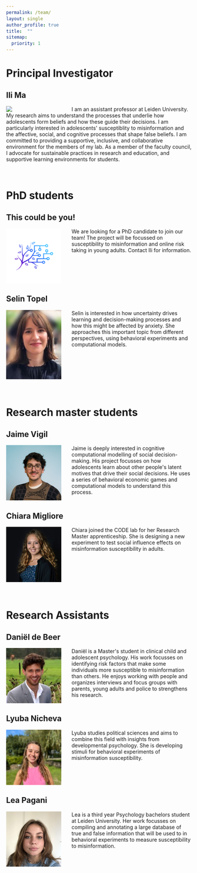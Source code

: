 ```yaml
---
permalink: /team/
layout: single
author_profile: true
title:  ""
sitemap:
  priority: 1
---
```

# Principal Investigator

## Ili Ma
<img style="float: left; margin-right: 2em;" src="../assets/images/Ili2.png" width="150/"/>
I am an assistant professor at Leiden University. My research aims to understand the processes that underlie how adolescents form beliefs and how these guide their decisions. I am particularly interested in adolescents' susceptiblity to misinformation and the affective, social, and cognitive processes that shape false beliefs. I am committed to providing a supportive, inclusive, and collaborative environment for the members of my lab. As a member of the faculty council, I advocate for sustainable practices in research and education, and supportive learning environments for students.
<div style="clear: both;"></div>
<br/>
<br/>

# PhD students
## This could be you!
<img style="float: left; margin-right: 2em;" src="../assets/images/logo.png" width="150"/>
We are looking for a PhD candidate to join our team! The project will be focussed on susceptibility to misinformation and online risk taking in young adults. Contact Ili for information.
<div style="clear: both;"></div>

## Selin Topel
<img style="float: left; margin-right: 2em;" src="../assets/images/Selin.jpeg" width="150"/>
Selin is interested in how uncertainty drives learning and decision-making processes and how this might be affected by anxiety. She approaches this important topic from different perspectives, using behavioral experiments and computational models.
<div style="clear: both;"></div>
<br/>
<br/>

# Research master students

## Jaime Vigil
<img style="float: left; margin-right: 2em;" src="../assets/images/Jaime.jpeg" width="150"/>
Jaime is deeply interested in cognitive computational modelling of social decision-making. His project focusses on how adolescents learn about other people's latent motives that drive their social decisions. He uses a series of behavioral economic games and computational models to understand this process.
<div style="clear: both;"></div>

## Chiara Migliore
<img style="float: left; margin-right: 2em;" src="../assets/images/Chiara.jpeg" width="150"/>
Chiara joined the CODE lab for her Research Master apprenticeship. She is designing a new experiment to test social influence effects on misinformation susceptibility in adults.
<div style="clear: both;"></div>
<br/>
<br/>

# Research Assistants

## Daniël de Beer
<img style="float: left; margin-right: 2em;" src="../assets/images/Daniel.jpeg" width="150"/>
Daniël is a Master's student in clinical child and adolescent psychology. His work focusses on identifying risk factors that make some individuals more susceptible to misinformation than others. He enjoys working with people and organizes interviews and focus groups with parents, young adults and police to strengthens his research.
<div style="clear: both;"></div>

## Lyuba Nicheva
<img style="float: left; margin-right: 2em;" src="../assets/images/Lyuba.jpeg" width="150"/>
Lyuba studies political sciences and aims to combine this field with insights from developmental psychology. She is developing stimuli for behavioral experiments of misinformation susceptibility.
<div style="clear: both;"></div>

## Lea Pagani
<img style="float: left; margin-right: 2em;" src="../assets/images/Lea.jpeg" width="150"/>
Lea is a third year Psychology bachelors student at Leiden University. Her work focusses on compiling and annotating a large database of true and false information that will be used to in behavioral experiments to measure susceptibility to misinformation.
<div style="clear: both;"></div>
